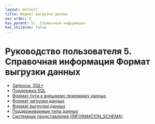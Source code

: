 ```yaml
---
layout: default
title: Формат выгрузки данных
nav_order: 5
has_parent: 5\. Справочная информация
has_children: false
---
```


Руководство пользователя
5\. Справочная информация
Формат выгрузки данных
======================

*   [Запросы  SQL+](./5_Справочная_информация/Запросы_SQLplus.md)
*   [Поддержка SQL](./5_Справочная_информация/Поддержка_SQL.md)
*   [Формат пути к внешнему приемнику данных](./5_Справочная_информация/Формат_пути_к_внешнему_приемнику_данных.md)
*   [Формат загрузки данных](./5_Справочная_информация/Формат_загрузки_данных.md)
*   [Формат выгрузки данных](./5_Справочная_информация/Формат_выгрузки_данных.md)
*   [Поддерживаемые типы данных](./5_Справочная_информация/Поддерживаемые_типы_данных.md)
*   [Системные представления (INFORMATION\_SCHEMA)](./5_Справочная_информация/Системные_представления_(INFORMATION_SCHEMA).md)


